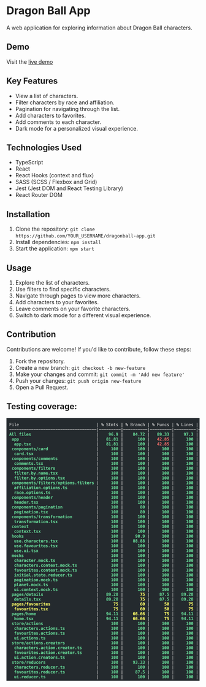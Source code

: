# Dragon Ball App

A web application for exploring information about Dragon Ball characters.

## Demo

Visit the [live demo](https://dragonball-app.vercel.app/)

## Key Features

- View a list of characters.
- Filter characters by race and affiliation.
- Pagination for navigating through the list.
- Add characters to favorites.
- Add comments to each character.
- Dark mode for a personalized visual experience.

## Technologies Used

- TypeScript
- React
- React Hooks (context and flux)
- SASS (SCSS / Flexbox and Grid)
- Jest (Jest DOM and React Testing Library)
- React Router DOM

## Installation

1. Clone the repository: `git clone https://github.com/YOUR_USERNAME/dragonball-app.git`
2. Install dependencies: `npm install`
3. Start the application: `npm start`

## Usage

1. Explore the list of characters.
2. Use filters to find specific characters.
3. Navigate through pages to view more characters.
4. Add characters to your favorites.
5. Leave comments on your favorite characters.
6. Switch to dark mode for a different visual experience.

## Contribution

Contributions are welcome! If you'd like to contribute, follow these steps:

1. Fork the repository.
2. Create a new branch: `git checkout -b new-feature`
3. Make your changes and commit: `git commit -m 'Add new feature'`
4. Push your changes: `git push origin new-feature`
5. Open a Pull Request.

## Testing coverage:

![coverage](./public/coverage.png)
